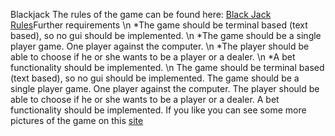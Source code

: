 Blackjack
The rules of the game can be found here: <a href="https://en.wikipedia.org/wiki/Blackjack">Black Jack Rules</a>Further requirements
\n                *The game should be terminal based (text based), so no gui should be implemented.
\n                *The game should be a single player game. One player against the computer.
\n                *The player should be able to choose if he or she wants to be a player or a dealer.
\n                *A bet functionality should be implemented.
\n            The game should be terminal based (text based), so no gui should be implemented.
The game should be a single player game. One player against the computer.
The player should be able to choose if he or she wants to be a player or a dealer.
A bet functionality should be implemented.
If you like you can see some more pictures of the game on this <a href="black_jack_pics.html">site</a>